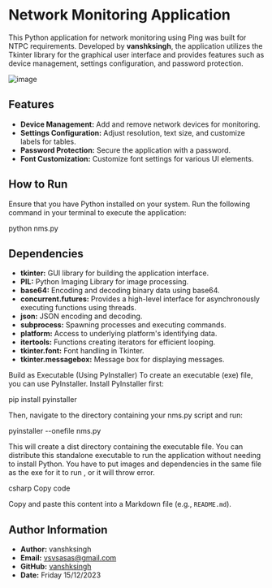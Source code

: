 
# Network Monitoring Application

This Python application for network monitoring using Ping was built for NTPC requirements. Developed by **vanshksingh**, the application utilizes the Tkinter library for the graphical user interface and provides features such as device management, settings configuration, and password protection.


![image](https://github.com/vanshksingh/NMS-NTPC/assets/114809624/3a5c4293-e76c-4680-a10d-9494fe421a76)



## Features

- **Device Management:** Add and remove network devices for monitoring.
- **Settings Configuration:** Adjust resolution, text size, and customize labels for tables.
- **Password Protection:** Secure the application with a password.
- **Font Customization:** Customize font settings for various UI elements.

## How to Run

Ensure that you have Python installed on your system. Run the following command in your terminal to execute the application:

python nms.py



## Dependencies

- **tkinter:** GUI library for building the application interface.
- **PIL:** Python Imaging Library for image processing.
- **base64:** Encoding and decoding binary data using base64.
- **concurrent.futures:** Provides a high-level interface for asynchronously executing functions using threads.
- **json:** JSON encoding and decoding.
- **subprocess:** Spawning processes and executing commands.
- **platform:** Access to underlying platform's identifying data.
- **itertools:** Functions creating iterators for efficient looping.
- **tkinter.font:** Font handling in Tkinter.
- **tkinter.messagebox:** Message box for displaying messages.


Build as Executable (Using PyInstaller)
To create an executable (exe) file, you can use PyInstaller. Install PyInstaller first:


pip install pyinstaller

Then, navigate to the directory containing your nms.py script and run:

pyinstaller --onefile nms.py

This will create a dist directory containing the executable file. You can distribute this standalone executable to run the application without needing to install Python.
You have to put images and dependencies in the same file as the exe for it to run , or it will throw error. 

csharp
Copy code

Copy and paste this content into a Markdown file (e.g., `README.md`).

## Author Information

- **Author:** vanshksingh
- **Email:** vsvsasas@gmail.com
- **GitHub:** [vanshksingh](https://github.com/vanshksingh)
- **Date:** Friday 15/12/2023


